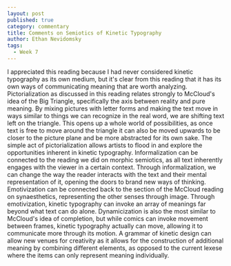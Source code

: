 ```yaml
---
layout: post
published: true
category: commentary
title: Comments on Semiotics of Kinetic Typography
author: Ethan Nevidomsky
tags:
  - Week 7
---
```

I appreciated this reading because I had never considered kinetic typography as its own medium, but it's clear from this reading that it has its own ways of communicating meaning that are worth analyzing. Pictorialization as discussed in this reading relates strongly to McCloud's idea of the Big Triangle, specifically the axis between reality and pure meaning. By mixing pictures with letter forms and making the text move in ways similar to things we can recognize in the real word, we are shifting text left on the triangle. This opens up a whole world of possibilities, as once text is free to move around the triangle it can also be moved upwards to be closer to the picture plane and be more abstracted for its own sake. The simple act of pictorialization allows artists to flood in and explore the opportunities inherent in kinetic typography. Informalization can be connected to the reading we did on morphic semiotics, as all text inherently engages with the viewer in a certain context. Through informalization, we can change the way the reader interacts with the text and their mental representation of it, opening the doors to brand new ways of thinking. Emotivization can be connected back to the section of the McCloud reading on synaesthetics, representing the other senses through image. Through emotivization, kinetic typography can invoke an array of meanings far beyond what text can do alone. Dynamicization is also the most similar to McCloud's idea of completion, but while comics can invoke movement between frames, kinetic typography actually can move, allowing it to communicate more through its motion. A grammar of kinetic design can allow new venues for creativity as it allows for the construction of additional meaning by combining different elements, as opposed to the current lexese where the items can only represent meaning individually.
